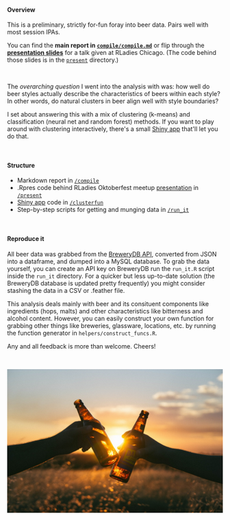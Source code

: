#### Overview

This is a preliminary, strictly for-fun foray into beer data. Pairs well with most session IPAs.

You can find the **main report in [`compile/compile.md`](https://github.com/aedobbyn/beer-data-science/blob/master/compile/compile.md)** or flip through the [**presentation slides**](https://aedobbyn.github.io/beer-data-science/#/) for a talk given at RLadies Chicago. (The code behind those slides is in the [`present`](https://github.com/aedobbyn/beer-data-science/blob/master/present) directory.)

<br>

The *overarching question* I went into the analysis with was: how well do beer styles actually describe the characteristics of beers within each style? In other words, do natural clusters in beer align well with style boundaries?

I set about answering this with a mix of clustering (k-means) and classification (neural net and random forest) methods. If you want to play around with clustering interactively, there's a small [Shiny app](https://amandadobbyn.shinyapps.io/clusterfun/) that'll let you do that.

<br>

#### Structure
- Markdown report in [`/compile`](https://github.com/aedobbyn/beer-data-science/blob/master//compile/compile.md)
- .Rpres code behind RLadies Oktoberfest meetup [presentation](https://aedobbyn.github.io/beer-data-science/#/) in [`/present`](https://github.com/aedobbyn/beer-data-science/blob/master/present) 
- [Shiny app](https://amandadobbyn.shinyapps.io/clusterfun/) code in [`/clusterfun`](https://github.com/aedobbyn/beer-data-science/blob/master/clusterfun)
- Step-by-step scripts for getting and munging data in [`/run_it`](https://github.com/aedobbyn/beer-data-science/blob/master/run_it)

<br>

#### Reproduce it

All beer data was grabbed from the [BreweryDB API](http://www.brewerydb.com/developers), converted from JSON into a dataframe, and dumped into a MySQL database. To grab the data yourself, you can create an API key on BreweryDB run the `run_it.R` script inside the `run_it` directory. For a quicker but less up-to-date solution (the BreweryDB database is updated pretty frequently) you might consider stashing the data in a CSV or .feather file.

This analysis deals mainly with beer and its consituent components like ingredients (hops, malts) and other characteristics like bitterness and alcohol content. However, you can easily construct your own function for grabbing other things like breweries, glassware, locations, etc. by running the function generator in `helpers/construct_funcs.R`.


Any and all feedback is more than welcome. Cheers!

<br>
 
![](./img/cheers.jpg)

